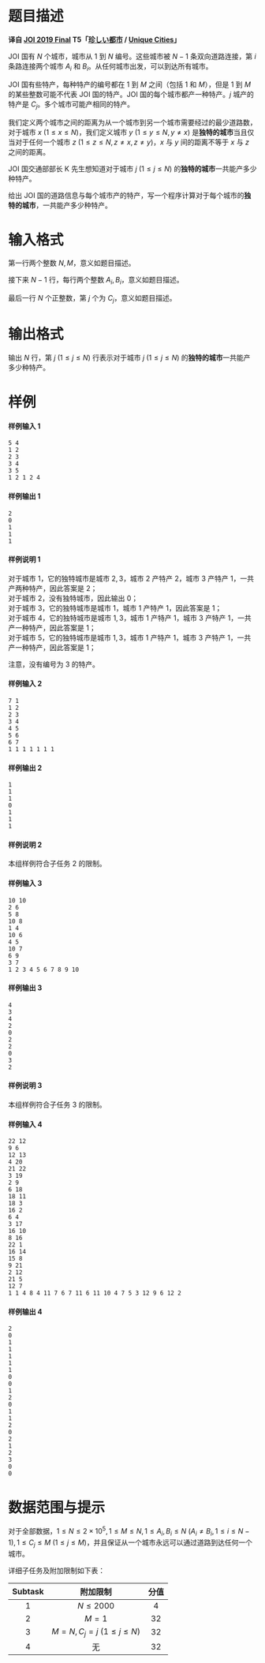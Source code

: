 
# 题目描述

**译自 [JOI 2019 Final](https://www.ioi-jp.org/joi/2018/2019-ho/index.html) T5「[珍しい都市](https://www.ioi-jp.org/joi/2018/2019-ho/2019-ho-t5.pdf) / [Unique Cities](https://www.ioi-jp.org/joi/2018/2019-ho/2019-ho-t5-en.pdf)」**

JOI 国有 $N$ 个城市，城市从 $1$ 到 $N$ 编号。这些城市被 $N-1$ 条双向道路连接，第 $i$ 条路连接两个城市 $A_i$ 和 $B_i$。从任何城市出发，可以到达所有城市。

JOI 国有些特产，每种特产的编号都在 $1$ 到 $M$ 之间（包括 $1$ 和 $M$），但是 $1$ 到 $M$ 的某些整数可能不代表 JOI 国的特产。JOI 国的每个城市都产一种特产。$j$ 城产的特产是 $C_j$。多个城市可能产相同的特产。

我们定义两个城市之间的距离为从一个城市到另一个城市需要经过的最少道路数，对于城市 $x\ (1\le x\le N)$，我们定义城市 $y\ (1\le y\le N,y\neq x)$ 是**独特的城市**当且仅当对于任何一个城市 $z\ (1\le z\le N,z\neq x,z\neq y)$，$x$ 与 $y$ 间的距离不等于 $x$ 与 $z$ 之间的距离。

JOI 国交通部部长 K 先生想知道对于城市 $j\ (1\le j\le N)$ 的**独特的城市**一共能产多少种特产。

给出 JOI 国的道路信息与每个城市产的特产，写一个程序计算对于每个城市的**独特的城市**，一共能产多少种特产。

# 输入格式

第一行两个整数 $N,M$，意义如题目描述。

接下来 $N-1$ 行，每行两个整数 $A_i,B_i$，意义如题目描述。

最后一行 $N$ 个正整数，第 $j$ 个为 $C_j$，意义如题目描述。

# 输出格式

输出 $N$ 行，第 $j\ (1\le j\le N)$ 行表示对于城市 $j\ (1\le j\le N)$ 的**独特的城市**一共能产多少种特产。

# 样例

#### 样例输入 1
```plain
5 4
1 2
2 3
3 4
3 5
1 2 1 2 4
```
#### 样例输出 1
```plain
2
0
1
1
1
```
#### 样例说明 1
对于城市 $1$，它的独特城市是城市 $2,3$，城市 $2$ 产特产 $2$，城市 $3$ 产特产 $1$，一共产两种特产，因此答案是 $2$；  
对于城市 $2$，没有独特城市，因此输出 $0$；  
对于城市 $3$，它的独特城市是城市 $1$，城市 $1$ 产特产 $1$，因此答案是 $1$；  
对于城市 $4$，它的独特城市是城市 $1,3$，城市 $1$ 产特产 $1$，城市 $3$ 产特产 $1$，一共产一种特产，因此答案是 $1$；  
对于城市 $5$，它的独特城市是城市 $1,3$，城市 $1$ 产特产 $1$，城市 $3$ 产特产 $1$，一共产一种特产，因此答案是 $1$；

注意，没有编号为 $3$ 的特产。

#### 样例输入 2
```plain
7 1
1 2
2 3
3 4
4 5
5 6
6 7
1 1 1 1 1 1 1
```
#### 样例输出 2
```plain
1
1
1
0
1
1
1
```
#### 样例说明 2
本组样例符合子任务 $2$ 的限制。

#### 样例输入 3
```plain
10 10
2 6
5 8
10 8
1 4
10 6
4 5
10 7
6 9
3 7
1 2 3 4 5 6 7 8 9 10
```
#### 样例输出 3
```plain
4
3
4
2
0
2
2
0
3
2
```
#### 样例说明 3
本组样例符合子任务 $3$ 的限制。

#### 样例输入 4
```plain
22 12
9 6
12 13
4 20
21 22
3 19
2 9
6 18
18 11
18 3
16 2
6 4
3 17
16 10
8 16
22 1
16 14
15 8
9 21
2 12
21 5
12 7
1 1 4 8 4 11 7 6 7 11 6 11 10 4 7 5 3 12 9 6 12 2
```
#### 样例输出 4
```plain
2
0
1
1
1
1
1
0
0
1
2
0
1
1
2
0
2
1
2
3
0
0
```

# 数据范围与提示

对于全部数据，$1\le N\le 2\times 10^5,1\le M\le N,1\le A_i,B_i\le N\ (A_i\neq B_i,1\le i\le N-1),1\le C_j\le M\ (1\le j\le M)$，并且保证从一个城市永远可以通过道路到达任何一个城市。

详细子任务及附加限制如下表：

|Subtask|附加限制|分值|
|:-:|:-:|:-:|
|1|$N\le 2000$|4|
|2|$M=1$|32|
|3|$M=N,C_j=j\ (1\le j\le N)$|&nbsp;32&nbsp;|
|4|无|32|


